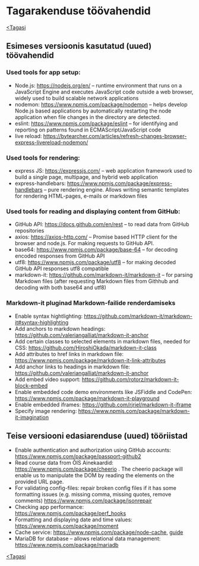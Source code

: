 # Tagarakenduse töövahendid

[<Tagasi](../../README.md)

## Esimeses versioonis kasutatud (uued) töövahendid

### Used tools for app setup:

- Node.js: https://nodejs.org/en/ – runtime environment that runs on a JavaScript Engine and executes JavaScript code outside a web browser, widely used to build scalable network applications
- nodemon: https://www.npmjs.com/package/nodemon – helps develop Node.js based applications by automatically restarting the node application when file changes in the directory are detected.
- eslint: https://www.npmjs.com/package/eslint – for identifying and reporting on patterns found in ECMAScript/JavaScript code
- live reload: https://bytearcher.com/articles/refresh-changes-browser-express-livereload-nodemon/

### Used tools for rendering:

- express JS: https://expressjs.com/ – web application framework used to build a single page, multipage, and hybrid web application
- express-handlebars: https://www.npmjs.com/package/express-handlebars – pure rendering engine. Allows writing semantic templates for rendering HTML-pages, e-mails or markdown files

### Used tools for reading and displaying content from GitHub:

- GitHub API: https://docs.github.com/en/rest – to read data from GitHub repositories
- axios: https://axios-http.com/ – Promise based HTTP client for the browser and node.js. For making requests to GitHub API.
- base64: https://www.npmjs.com/package/base-64 – for decoding encoded responses from GitHub API
- utf8: https://www.npmjs.com/package/utf8 – for making decoded GitHub API responses utf8 compatible
- markdown-it: https://github.com/markdown-it/markdown-it – for parsing Markdown files (after requesting Markdown files from Githhub and decoding with both base64 and utf8)

### Markdown-it pluginad Markdown-failide renderdamiseks

- Enable syntax hightlighting: https://github.com/markdown-it/markdown-it#syntax-highlighting
- Add anchors to markdown headings: https://github.com/valeriangalliat/markdown-it-anchor
- Add certain classes to selected elements in markdown files, needed for CSS: https://github.com/HiroshiOkada/markdown-it-class
- Add attributes to href links in markdown file: https://www.npmjs.com/package/markdown-it-link-attributes
- Add anchor links to headings in markdown file: https://github.com/valeriangalliat/markdown-it-anchor
- Add embed video support: https://github.com/rotorz/markdown-it-block-embed
- Enable embedded code demo environments like JSFiddle and CodePen: https://www.npmjs.com/package/markdown-it-playground
- Enable embedded iframes: https://github.com/rjriel/markdown-it-iframe
- Specify image rendering: https://www.npmjs.com/package/markdown-it-imagination

## Teise versiooni edasiarenduse (uued) tööriistad

- Enable authentication and authorization using GitHub accounts: https://www.npmjs.com/package/passport-github2
- Read course data from ÕIS Ainekaardid: https://www.npmjs.com/package/cheerio . The cheerio package will enable us to manipulate the DOM by reading the elements on the provided URL page.
- For validating config-files: repair broken config files if it has some formatting issues (e.g. missing comma, missing quotes, remove comments) https://www.npmjs.com/package/jsonrepair
- Checking app performance: https://www.npmjs.com/package/perf_hooks
- Formatting and displaying date and time values: https://www.npmjs.com/package/moment
- Cache service: https://www.npmjs.com/package/node-cache, [guide](https://dev.to/franciscomendes10866/simple-in-memory-cache-in-node-js-gl4)
- MariaDB for database – allows relational data management: https://www.npmjs.com/package/mariadb 

[<Tagasi](../../README.md)
